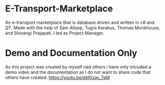 # E-Transport-Marketplace
An e-transport marketplace that is database driven and written in c# and QT. Made with the help of Sam Allsop, Tugra Karakus, Thomas Monkhouse, and Shivangi Prajapati. I led as Project Manager.

# Demo and Documentation Only
As this project was created by myself nad others i have only inlcuded a demo video and the documentation as I do not want to share code that others have created.
https://youtu.be/ebKizav_TeM
